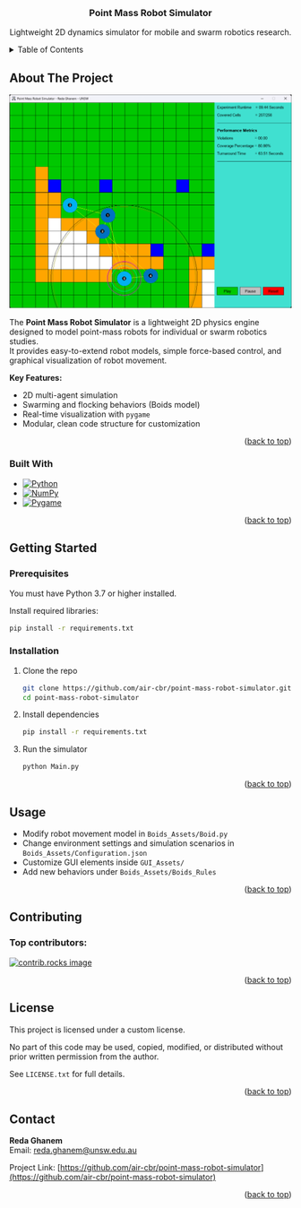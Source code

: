 <a name="readme-top"></a>

<!-- ======================================================================================== -->
<!-- PROJECT LOGO -->
<br />
<div align="center">
  <h3 align="center">Point Mass Robot Simulator</h3>

  <p align="center">
    Lightweight 2D dynamics simulator for mobile and swarm robotics research.
    <br />
  </p>
</div>

<!-- ======================================================================================== -->
<!-- TABLE OF CONTENTS -->
<details>
  <summary>Table of Contents</summary>
  <ol>
    <li><a href="#about-the-project">About The Project</a></li>
    <li><a href="#built-with">Built With</a></li>
    <li><a href="#getting-started">Getting Started</a></li>
    <li><a href="#usage">Usage</a></li>
    <li><a href="#contributing">Contributing</a></li>
    <li><a href="#license">License</a></li>
    <li><a href="#contact">Contact</a></li>
    <li><a href="#acknowledgments">Acknowledgments</a></li>
  </ol>
</details>

<!-- ======================================================================================== -->
<!-- ABOUT THE PROJECT -->
## About The Project

[![Simulator Screenshot][product-screenshot]](https://example.com)

The **Point Mass Robot Simulator** is a lightweight 2D physics engine designed to model point-mass robots for individual or swarm robotics studies.  
It provides easy-to-extend robot models, simple force-based control, and graphical visualization of robot movement.

**Key Features:**
- 2D multi-agent simulation
- Swarming and flocking behaviors (Boids model)
- Real-time visualization with `pygame`
- Modular, clean code structure for customization

<p align="right">(<a href="#readme-top">back to top</a>)</p>


### Built With


- <a href="https://www.python.org/"> <img src="https://img.shields.io/badge/Python-3776AB?style=for-the-badge&logo=python&logoColor=white" alt="Python"> </a>
  <br />
- <a href="https://numpy.org/"> <img src="https://img.shields.io/badge/Numpy-013243?style=for-the-badge&logo=numpy&logoColor=white" alt="NumPy"> </a>
  <br />
- <a href="https://www.pygame.org/"> <img src="https://img.shields.io/badge/Pygame-0C0C0C?style=for-the-badge&logo=pygame&logoColor=white" alt="Pygame"> </a>



<p align="right">(<a href="#readme-top">back to top</a>)</p>

<!-- ======================================================================================== -->
<!-- GETTING STARTED -->
## Getting Started

### Prerequisites

You must have Python 3.7 or higher installed.

Install required libraries:

```bash
pip install -r requirements.txt
```

### Installation

1. Clone the repo
   ```bash
   git clone https://github.com/air-cbr/point-mass-robot-simulator.git
   cd point-mass-robot-simulator
   ```
2. Install dependencies
   ```bash
   pip install -r requirements.txt
   ```
3. Run the simulator
   ```bash
   python Main.py
   ```

<p align="right">(<a href="#readme-top">back to top</a>)</p>

<!-- ======================================================================================== -->
<!-- USAGE EXAMPLES -->
## Usage

- Modify robot movement model in `Boids_Assets/Boid.py`
- Change environment settings and simulation scenarios in `Boids_Assets/Configuration.json`
- Customize GUI elements inside `GUI_Assets/`
- Add new behaviors under `Boids_Assets/Boids_Rules`



<p align="right">(<a href="#readme-top">back to top</a>)</p>


<!-- ======================================================================================== -->
<!-- CONTRIBUTING -->
## Contributing

### Top contributors:

<a href="https://github.com/othneildrew/Best-README-Template/graphs/contributors">
  <img src="https://contrib.rocks/image?repo=othneildrew/Best-README-Template" alt="contrib.rocks image" />
</a>

<p align="right">(<a href="#readme-top">back to top</a>)</p>


<!-- ======================================================================================== -->
<!-- LICENSE -->
## License

This project is licensed under a custom license.

No part of this code may be used, copied, modified, or distributed without prior written permission from the author.

See `LICENSE.txt` for full details.



<p align="right">(<a href="#readme-top">back to top</a>)</p>

<!-- ======================================================================================== -->
<!-- CONTACT -->
## Contact

**Reda Ghanem**  
Email: reda.ghanem@unsw.edu.au

Project Link: [https://github.com/air-cbr/point-mass-robot-simulator](https://github.com/air-cbr/point-mass-robot-simulator)

<p align="right">(<a href="#readme-top">back to top</a>)</p>


<!-- MARKDOWN LINKS & IMAGES -->
[product-screenshot]: images/simulator_screenshot.png

